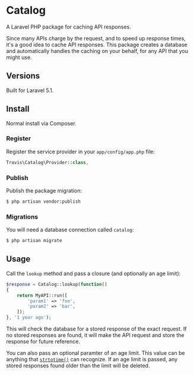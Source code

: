 # Catalog

A Laravel PHP package for caching API responses.

Since many APIs charge by the request, and to speed up response times, it's a good idea to cache API responses.  This package creates a database and automatically handles the caching on your behalf, for any API that you might use.

## Versions

Built for Laravel 5.1.

## Install

Normal install via Composer.

### Register

Register the service provider in your ``app/config/app.php`` file:

```php
Travis\Catalog\Provider::class,
```

### Publish

Publish the package migration:

```bash
$ php artisan vendor:publish
```

### Migrations

You will need a database connection called ``catalog``:

```bash
$ php artisan migrate
```

## Usage

Call the ``lookup`` method and pass a closure (and optionally an age limit):

```php
$response = Catalog::lookup(function()
{
	return MyAPI::run([
		'param1' => 'foo',
		'param2' => 'bar',
	]);
}, '1 year ago');
```

This will check the database for a stored response of the exact request.  If no stored responses are found, it will make the API request and store the response for future reference.

You can also pass an optional paramter of an age limit.  This value can be anything that [``strtotime()``](http://php.net/manual/en/function.strtotime.php) can recognize.  If an age limit is passed, any stored responses found older than the limit will be deleted.

